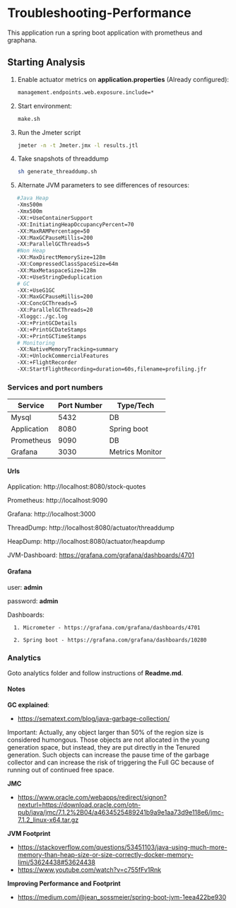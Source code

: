 # Troubleshooting-Performance

This application run a spring boot application with prometheus and graphana.

## Starting Analysis

1. Enable actuator metrics on **application.properties** (Already configured):

   ```sh
   management.endpoints.web.exposure.include=*
   ```

1. Start environment:

   ```sh
   make.sh
   ```

1. Run the Jmeter script

   ```sh
   jmeter -n -t Jmeter.jmx -l results.jtl
   ```

1. Take snapshots of threaddump

   ```sh
   sh generate_threaddump.sh
   ```

1. Alternate JVM parameters to see differences of resources:

```sh
   #Java Heap
   -Xms500m
   -Xmx500m
   -XX:+UseContainerSupport
   -XX:InitiatingHeapOccupancyPercent=70
   -XX:MaxRAMPercentage=50
   -XX:MaxGCPauseMillis=200
   -XX:ParallelGCThreads=5
   #Non Heap
   -XX:MaxDirectMemorySize=128m
   -XX:CompressedClassSpaceSize=64m
   -XX:MaxMetaspaceSize=128m
   -XX:+UseStringDeduplication
   # GC
   -XX:+UseG1GC
   -XX:MaxGCPauseMillis=200
   -XX:ConcGCThreads=5
   -XX:ParallelGCThreads=20
   -Xloggc:./gc.log
   -XX:+PrintGCDetails
   -XX:+PrintGCDateStamps
   -XX:+PrintGCTimeStamps
   # Monitoring
   -XX:NativeMemoryTracking=summary
   -XX:+UnlockCommercialFeatures
   -XX:+FlightRecorder
   -XX:StartFlightRecording=duration=60s,filename=profiling.jfr
```

### Services and port numbers

| Service     | Port Number | Type/Tech       |
| ----------- | ----------- | --------------- |
| Mysql       | 5432        | DB              |
| Application | 8080        | Spring boot     |
| Prometheus  | 9090        | DB              |
| Grafana     | 3030        | Metrics Monitor |

#### Urls

Application: http://localhost:8080/stock-quotes

Prometheus: http://localhost:9090

Grafana: http://localhost:3000

ThreadDump: http://localhost:8080/actuator/threaddump

HeapDump: http://localhost:8080/actuator/heapdump

JVM-Dashboard: https://grafana.com/grafana/dashboards/4701

#### Grafana

user: **admin**

password: **admin**

Dashboards:

      1. Micrometer - https://grafana.com/grafana/dashboards/4701

      2. Spring boot - https://grafana.com/grafana/dashboards/10280

### Analytics

Goto analytics folder and follow instructions of **Readme.md**.

#### Notes

**GC explained**:
* https://sematext.com/blog/java-garbage-collection/

Important:
Actually, any object larger than 50% of the region size is considered humongous. Those objects are not allocated in the
young generation space, but instead, they are put directly in the Tenured generation. Such objects can increase the
pause time of the garbage collector and can increase the risk of triggering the Full GC because of running out of
continued free space.

**JMC**
* https://www.oracle.com/webapps/redirect/signon?nexturl=https://download.oracle.com/otn-pub/java/jmc/7.1.2%2B04/a4634525489241b9a9e1aa73d9e118e6/jmc-7.1.2_linux-x64.tar.gz

**JVM Footprint**
* https://stackoverflow.com/questions/53451103/java-using-much-more-memory-than-heap-size-or-size-correctly-docker-memory-limi/53624438#53624438
* https://www.youtube.com/watch?v=c755fFv1Rnk

**Improving Performance and Footprint**
* https://medium.com/@jean_sossmeier/spring-boot-jvm-1eea422be930


